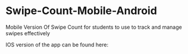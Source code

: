 # Swipe-Count-Mobile-Android
Mobile Version Of Swipe Count for students to use to track and manage swipes effectively

IOS version of the app can be found here:
